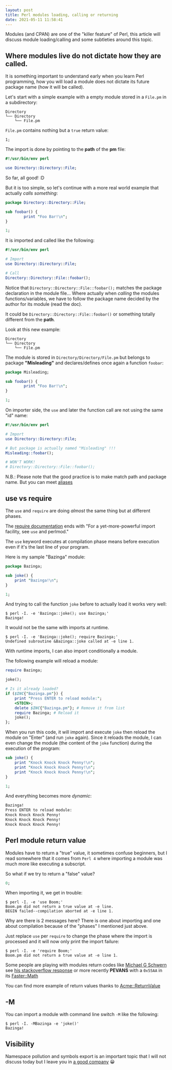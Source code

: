 ```yaml
---
layout: post
title: Perl modules loading, calling or returning
date: 2021-05-11 11:58:41
---
```

Modules (and CPAN) are one of the "killer feature" of Perl, this article will discuss module loading/calling and some subtleties around this topic.

## Where modules live do not dictate how they are called.
It is something important to understand early when you learn Perl programming, how you will load a module does not dictate its future package name (how it will be called). 

Let's start with a simple example with a empty module stored in a `File.pm` in a subdirectory:
```
Directory
└── Directory
    └── File.pm
```
`File.pm` contains nothing but a `true` return value:
```
1;
```
The import is done by pointing to the **path** of the **pm** file:
```perl
#!/usr/bin/env perl

use Directory::Directory::File;
```
So far, all good! :D

But it is too simple, so let's continue with a more real world example that actually *calls something*:
```perl
package Directory::Directory::File;

sub foobar() {
        print "Foo Bar!\n";
}

1;
```
It is imported and called like the following:
```perl
#!/usr/bin/env perl

# Import 
use Directory::Directory::File;

# Call
Directory::Directory::File::foobar();
```
Notice that `Directory::Directory::File::foobar();` matches the package declaration in the module file... Where actually when *calling* the modules functions/variables, we have to follow the package name decided by the author for its module (read the doc).

It could be `Directory::Directory::File::foobar()` or something totally different from the **path**.

Look at this new example:
```
Directory
└── Directory
    └── File.pm
```
The module is stored in `Directory/Directory/File.pm` but belongs to package **"Misleading"** and declares/defines once again a function `foobar`:
```perl
package Misleading;

sub foobar() {
        print "Foo Bar!\n";
}

1;
```
On importer side, the `use` and later the function call are not using the same "id" name:
```perl
#!/usr/bin/env perl

# Import 
use Directory::Directory::File;

# But package is actually named "Misleading" !!!
Misleading::foobar();

# WON'T WORK!
# Directory::Directory::File::foobar();
```

N.B.: Please note that the good practice is to make match path and package name. But you can meet [aliases](https://metacpan.org/pod/DDP)

## use vs require
The `use` and `require` are doing *almost* the same thing but at different phases.

The [require documentation](https://perldoc.perl.org/functions/require) ends with "For a yet-more-powerful import facility, see `use` and perlmod."

The `use` keyword executes at compilation phase means before execution even if it's the last line of your program.

Here is my sample "Bazinga" module:
```perl
package Bazinga;

sub joke() {
	print "Bazinga!\n";
}

1;
```
And trying to call the function `joke` before to actually load it works very well:
```
$ perl -I. -e 'Bazinga::joke(); use Bazinga;'
Bazinga!
```
It would not be the same with imports at runtime. 
```
$ perl -I. -e 'Bazinga::joke(); require Bazinga;'
Undefined subroutine &Bazinga::joke called at -e line 1.
```

With runtime imports, I can also import conditionally a module.

The following example will reload a module:
```perl
require Bazinga;

joke();

# Is it already loaded?
if ($INC{"Bazinga.pm"}) {
    print "Press ENTER to reload module:";
    <STDIN>;
    delete $INC{"Bazinga.pm"}; # Remove it from list
    require Bazinga; # Reload it
    joke();
};
```
When you run this code, it will import and execute `joke` then reload the module on "Enter" (and run `joke` again).
Since it reloads the module, I can even change the module (the content of the `joke` function) during the execution of the program:
```perl
sub joke() {
    print "Knock Knock Knock Penny!\n";
    print "Knock Knock Knock Penny!\n";
    print "Knock Knock Knock Penny!\n";
}

1;
```
And everything becomes more *dynamic*:
```perl
Bazinga!
Press ENTER to reload module:    
Knock Knock Knock Penny!
Knock Knock Knock Penny!
Knock Knock Knock Penny!
```

## Perl module return value
Modules have to return a "true" value, it sometimes confuse beginners, but I read somewhere that it comes from `Perl 4` where importing a module was much more like executing a subscript. 

So what if we try to return a "false" value?
```perl
0;
```
When importing it, we get in trouble:
```
$ perl -I. -e 'use Boom;'
Boom.pm did not return a true value at -e line.
BEGIN failed--compilation aborted at -e line 1.
```
Why are there is 2 messages here? 
There is one about importing and one about compilation because of the "phases" I mentioned just above.

Just replace `use` per `require` to change the phase where the import is processed and it will now only print the import failure:
```
$ perl -I. -e 'require Boom;'
Boom.pm did not return a true value at -e line 1.
```

Some people are playing with modules return codes like [Michael G Schwern](https://github.com/schwern) see [his stackoverflow response](https://stackoverflow.com/a/1864035) or more recently **PEVANS** with a `0x55AA` in its [Faster::Math](https://metacpan.org/release/Faster-Maths/source/lib/Faster/Maths.pm#L104)

You can find more example of return values thanks to [Acme::ReturnValue](https://returnvalues.plix.at/values.html)

## -M
You can import a module with command line switch `-M` like the following:
```
$ perl -I. -MBazinga -e 'joke()'
Bazinga!
```

## Visibility 
Namespace pollution and symbols export is an important topic that I will not discuss today but I leave you in [a good company](https://perldoc.perl.org/Exporter#Selecting-What-to-Export) :grinning: